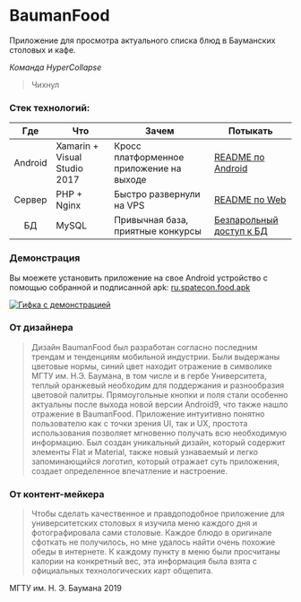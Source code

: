 # BaumanFood

Приложение для просмотра актуального списка блюд в Бауманских столовых и кафе.

_Команда HyperCollapse_

> Чихнул


### Стек технологий:

| Где | Что | Зачем | Потыкать |
| :---: | --- | --- | --- |
| Android | Xamarin +  Visual Studio 2017 | Кросс платформенное приложение на выходе | [README по Android](https://github.com/RusOverLord/Xakaton/tree/master/android_bundle) |
| Сервер | PHP + Nginx | Быстро развернули на VPS | [README по Web](https://github.com/RusOverLord/Xakaton/tree/master/server_bundle) |
| БД | MySQL | Привычная база, приятные конкурсы | [Безпарольный доступ к БД](https://food.spatecon.ru/pma) |

### Демонстрация
Вы моежете установить приложение на свое Android устройство с помощью собранной и подписанной apk: [ru.spatecon.food.apk](https://github.com/RusOverLord/Xakaton/blob/master/android_bundle/ru.spatecon.food.apk?raw=true)

[![Гифка с демонстрацией](https://github.com/RusOverLord/Xakaton/blob/master/asset/gif1.gif?raw=true)
](https://food.spatecon.ru/images/demo.mp4)


### От дизайнера
> Дизайн BaumanFood был разработан согласно последним трендам и тенденциям мобильной индустрии. Были выдержаны цветовые нормы, синий цвет находит отражение в символике МГТУ им. Н.Э. Баумана, в том числе и в гербе Университета, теплый оранжевый необходим для поддержания и разнообразия цветовой палитры. Прямоугольные кнопки и поля стали особенно актуальны после выхода новой версии Android9, что также нашло отражение в BaumanFood. 
  Приложение интуитивно понятно пользователю как с точки зрения UI, так и UX, простота использования позволяет мгновенно получать всю необходимую информацию.
  Был создан уникальный дизайн, который содержит элементы Flat и Material, также новый узнаваемый и легко запоминающийся логотип, который отражает суть приложения, создает определенное впечатление и настроение.
  
### От контент-мейкера
> Чтобы сделать качественное и правдоподобное приложение для университетских столовых я изучила меню каждого дня и фотографировала сами столовые. Каждое блюдо в оригинале сфоткать не получилось, но мне удалось найти очень похожие обеды в интернете. К каждому пункту в меню были просчитаны калории на конкретный вес, эта информация была взята с официальных технологических карт общепита.


МГТУ им. Н. Э. Баумана 2019